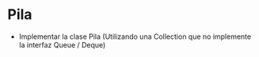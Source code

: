 # Pila
* Implementar la clase Pila (Utilizando una Collection que no implemente la interfaz Queue / Deque)